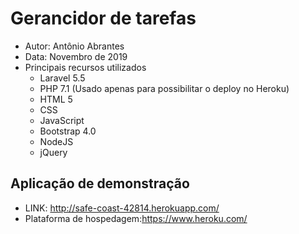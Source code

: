 # Gerancidor de tarefas

<ul>
    <li>Autor: Antônio Abrantes</li>
    <li>Data: Novembro de 2019</li>
    <li>Principais recursos utilizados
        <ul>
            <li>Laravel 5.5</li>
            <li>PHP 7.1 (Usado apenas para possibilitar o deploy no Heroku)</li>
            <li>HTML 5</li>
            <li>CSS</li>
            <li>JavaScript</li>
            <li>Bootstrap 4.0</li>
            <li>NodeJS</li>
            <li>jQuery</li>
        </ul>
    </li>
</ul>
<h2>Aplicação de demonstração</h2>
<ul>
    <li>LINK: <a href="http://safe-coast-42814.herokuapp.com/" target="_blank">http://safe-coast-42814.herokuapp.com/</a></li>
    <li>Plataforma de hospedagem:<a href="https://www.heroku.com/" target="_blank">https://www.heroku.com/</a></li>
</ul>
